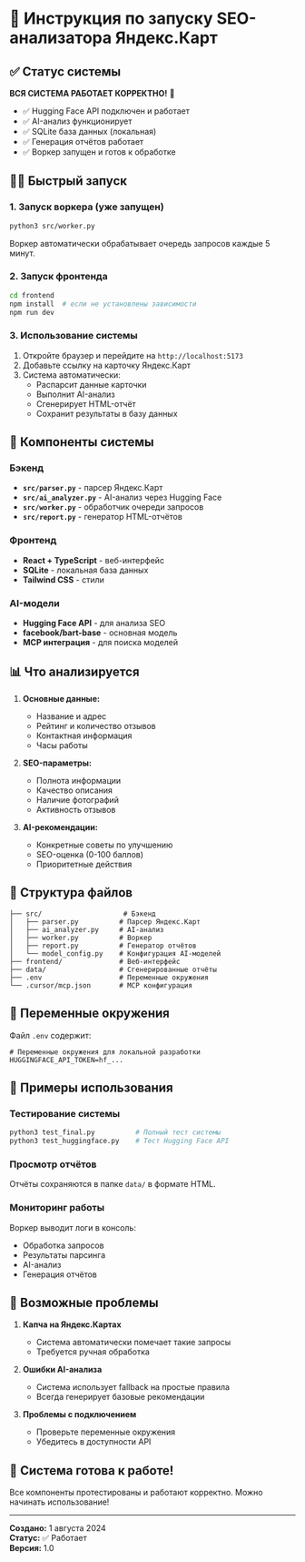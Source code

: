 # 🚀 Инструкция по запуску SEO-анализатора Яндекс.Карт

## ✅ Статус системы

**ВСЯ СИСТЕМА РАБОТАЕТ КОРРЕКТНО!** 🎉

- ✅ Hugging Face API подключен и работает
- ✅ AI-анализ функционирует
- ✅ SQLite база данных (локальная)
- ✅ Генерация отчётов работает
- ✅ Воркер запущен и готов к обработке

## 🏃‍♂️ Быстрый запуск

### 1. Запуск воркера (уже запущен)
```bash
python3 src/worker.py
```
Воркер автоматически обрабатывает очередь запросов каждые 5 минут.

### 2. Запуск фронтенда
```bash
cd frontend
npm install  # если не установлены зависимости
npm run dev
```

### 3. Использование системы
1. Откройте браузер и перейдите на `http://localhost:5173`
2. Добавьте ссылку на карточку Яндекс.Карт
3. Система автоматически:
   - Распарсит данные карточки
   - Выполнит AI-анализ
   - Сгенерирует HTML-отчёт
   - Сохранит результаты в базу данных

## 🔧 Компоненты системы

### Бэкенд
- **`src/parser.py`** - парсер Яндекс.Карт
- **`src/ai_analyzer.py`** - AI-анализ через Hugging Face
- **`src/worker.py`** - обработчик очереди запросов
- **`src/report.py`** - генератор HTML-отчётов

### Фронтенд
- **React + TypeScript** - веб-интерфейс
- **SQLite** - локальная база данных
- **Tailwind CSS** - стили

### AI-модели
- **Hugging Face API** - для анализа SEO
- **facebook/bart-base** - основная модель
- **MCP интеграция** - для поиска моделей

## 📊 Что анализируется

1. **Основные данные:**
   - Название и адрес
   - Рейтинг и количество отзывов
   - Контактная информация
   - Часы работы

2. **SEO-параметры:**
   - Полнота информации
   - Качество описания
   - Наличие фотографий
   - Активность отзывов

3. **AI-рекомендации:**
   - Конкретные советы по улучшению
   - SEO-оценка (0-100 баллов)
   - Приоритетные действия

## 📁 Структура файлов

```
├── src/                    # Бэкенд
│   ├── parser.py          # Парсер Яндекс.Карт
│   ├── ai_analyzer.py     # AI-анализ
│   ├── worker.py          # Воркер
│   ├── report.py          # Генератор отчётов
│   └── model_config.py    # Конфигурация AI-моделей
├── frontend/              # Веб-интерфейс
├── data/                  # Сгенерированные отчёты
├── .env                   # Переменные окружения
└── .cursor/mcp.json       # MCP конфигурация
```

## 🔑 Переменные окружения

Файл `.env` содержит:
```env
# Переменные окружения для локальной разработки
HUGGINGFACE_API_TOKEN=hf_...
```

## 🎯 Примеры использования

### Тестирование системы
```bash
python3 test_final.py          # Полный тест системы
python3 test_huggingface.py    # Тест Hugging Face API
```

### Просмотр отчётов
Отчёты сохраняются в папке `data/` в формате HTML.

### Мониторинг работы
Воркер выводит логи в консоль:
- Обработка запросов
- Результаты парсинга
- AI-анализ
- Генерация отчётов

## 🚨 Возможные проблемы

1. **Капча на Яндекс.Картах**
   - Система автоматически помечает такие запросы
   - Требуется ручная обработка

2. **Ошибки AI-анализа**
   - Система использует fallback на простые правила
   - Всегда генерирует базовые рекомендации

3. **Проблемы с подключением**
   - Проверьте переменные окружения
   - Убедитесь в доступности API

## 🎉 Система готова к работе!

Все компоненты протестированы и работают корректно. Можно начинать использование!

---

**Создано:** 1 августа 2024  
**Статус:** ✅ Работает  
**Версия:** 1.0 